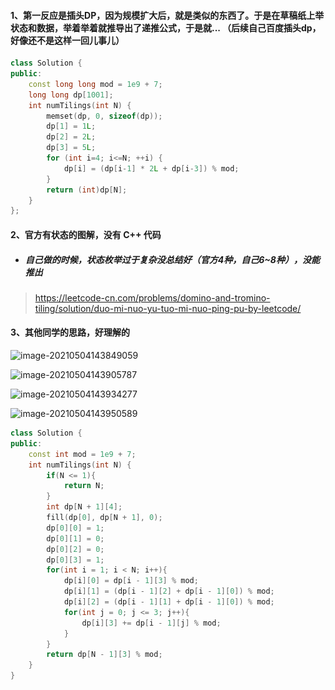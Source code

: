 #### 1、第一反应是插头DP，因为规模扩大后，就是类似的东西了。于是在草稿纸上举状态和数据，举着举着就推导出了递推公式，于是就... （后续自己百度插头dp，好像还不是这样一回儿事儿）

```c++
class Solution {
public:
    const long long mod = 1e9 + 7;
    long long dp[1001];
    int numTilings(int N) {
        memset(dp, 0, sizeof(dp));
        dp[1] = 1L;
        dp[2] = 2L;
        dp[3] = 5L;
        for (int i=4; i<=N; ++i) {
            dp[i] = (dp[i-1] * 2L + dp[i-3]) % mod;
        }
        return (int)dp[N];
    }
};
```

#### 2、官方有状态的图解，没有 C++ 代码

* ##### 自己做的时候，状态枚举过于复杂没总结好（官方4种，自己6~8种），没能推出

> https://leetcode-cn.com/problems/domino-and-tromino-tiling/solution/duo-mi-nuo-yu-tuo-mi-nuo-ping-pu-by-leetcode/

#### 3、其他同学的思路，好理解的

![image-20210504143849059](..\..\..\Pictures\image-20210504143849059.png)

![image-20210504143905787](..\..\..\Pictures\image-20210504143905787.png)

![image-20210504143934277](..\..\..\Pictures\image-20210504143934277.png)

![image-20210504143950589](..\..\..\Pictures\image-20210504143950589.png)

```C++
class Solution {
public:
    const int mod = 1e9 + 7;
    int numTilings(int N) {
        if(N <= 1){
            return N;
        }
        int dp[N + 1][4];
        fill(dp[0], dp[N + 1], 0);
        dp[0][0] = 1;
        dp[0][1] = 0;
        dp[0][2] = 0;
        dp[0][3] = 1;
        for(int i = 1; i < N; i++){
            dp[i][0] = dp[i - 1][3] % mod;
            dp[i][1] = (dp[i - 1][2] + dp[i - 1][0]) % mod;
            dp[i][2] = (dp[i - 1][1] + dp[i - 1][0]) % mod;
            for(int j = 0; j <= 3; j++){
                dp[i][3] += dp[i - 1][j] % mod;
            }
        }
        return dp[N - 1][3] % mod;
    }
}
```

